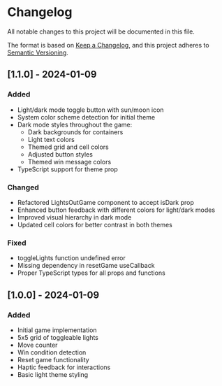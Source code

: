 # Changelog

All notable changes to this project will be documented in this file.

The format is based on [Keep a Changelog](https://keepachangelog.com/en/1.0.0/),
and this project adheres to [Semantic Versioning](https://semver.org/spec/v2.0.0.html).

## [1.1.0] - 2024-01-09

### Added

-   Light/dark mode toggle button with sun/moon icon
-   System color scheme detection for initial theme
-   Dark mode styles throughout the game:
    -   Dark backgrounds for containers
    -   Light text colors
    -   Themed grid and cell colors
    -   Adjusted button styles
    -   Themed win message colors
-   TypeScript support for theme prop

### Changed

-   Refactored LightsOutGame component to accept isDark prop
-   Enhanced button feedback with different colors for light/dark modes
-   Improved visual hierarchy in dark mode
-   Updated cell colors for better contrast in both themes

### Fixed

-   toggleLights function undefined error
-   Missing dependency in resetGame useCallback
-   Proper TypeScript types for all props and functions

## [1.0.0] - 2024-01-09

### Added

-   Initial game implementation
-   5x5 grid of toggleable lights
-   Move counter
-   Win condition detection
-   Reset game functionality
-   Haptic feedback for interactions
-   Basic light theme styling
